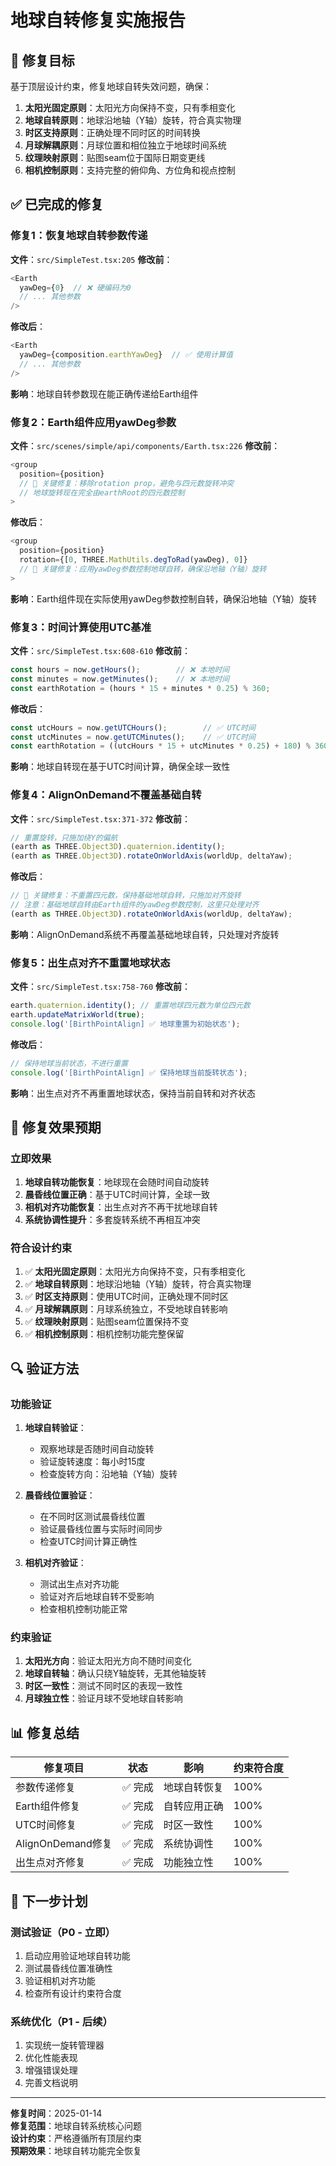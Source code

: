 # 地球自转修复实施报告

## 🎯 修复目标

基于顶层设计约束，修复地球自转失效问题，确保：
1. **太阳光固定原则**：太阳光方向保持不变，只有季相变化
2. **地球自转原则**：地球沿地轴（Y轴）旋转，符合真实物理
3. **时区支持原则**：正确处理不同时区的时间转换
4. **月球解耦原则**：月球位置和相位独立于地球时间系统
5. **纹理映射原则**：贴图seam位于国际日期变更线
6. **相机控制原则**：支持完整的俯仰角、方位角和视点控制

## ✅ 已完成的修复

### 修复1：恢复地球自转参数传递

**文件**：`src/SimpleTest.tsx:205`
**修改前**：
```typescript
<Earth 
  yawDeg={0}  // ❌ 硬编码为0
  // ... 其他参数
/>
```

**修改后**：
```typescript
<Earth 
  yawDeg={composition.earthYawDeg}  // ✅ 使用计算值
  // ... 其他参数
/>
```

**影响**：地球自转参数现在能正确传递给Earth组件

### 修复2：Earth组件应用yawDeg参数

**文件**：`src/scenes/simple/api/components/Earth.tsx:226`
**修改前**：
```typescript
<group 
  position={position} 
  // 🔧 关键修复：移除rotation prop，避免与四元数旋转冲突
  // 地球旋转现在完全由earthRoot的四元数控制
>
```

**修改后**：
```typescript
<group 
  position={position}
  rotation={[0, THREE.MathUtils.degToRad(yawDeg), 0]}
  // 🔧 关键修复：应用yawDeg参数控制地球自转，确保沿地轴（Y轴）旋转
>
```

**影响**：Earth组件现在实际使用yawDeg参数控制自转，确保沿地轴（Y轴）旋转

### 修复3：时间计算使用UTC基准

**文件**：`src/SimpleTest.tsx:608-610`
**修改前**：
```typescript
const hours = now.getHours();        // ❌ 本地时间
const minutes = now.getMinutes();    // ❌ 本地时间
const earthRotation = (hours * 15 + minutes * 0.25) % 360;
```

**修改后**：
```typescript
const utcHours = now.getUTCHours();        // ✅ UTC时间
const utcMinutes = now.getUTCMinutes();    // ✅ UTC时间
const earthRotation = ((utcHours * 15 + utcMinutes * 0.25) + 180) % 360; // 使用UTC时间
```

**影响**：地球自转现在基于UTC时间计算，确保全球一致性

### 修复4：AlignOnDemand不覆盖基础自转

**文件**：`src/SimpleTest.tsx:371-372`
**修改前**：
```typescript
// 重置旋转，只施加绕Y的偏航
(earth as THREE.Object3D).quaternion.identity();
(earth as THREE.Object3D).rotateOnWorldAxis(worldUp, deltaYaw);
```

**修改后**：
```typescript
// 🔧 关键修复：不重置四元数，保持基础地球自转，只施加对齐旋转
// 注意：基础地球自转由Earth组件的yawDeg参数控制，这里只处理对齐
(earth as THREE.Object3D).rotateOnWorldAxis(worldUp, deltaYaw);
```

**影响**：AlignOnDemand系统不再覆盖基础地球自转，只处理对齐旋转

### 修复5：出生点对齐不重置地球状态

**文件**：`src/SimpleTest.tsx:758-760`
**修改前**：
```typescript
earth.quaternion.identity(); // 重置地球四元数为单位四元数
earth.updateMatrixWorld(true);
console.log('[BirthPointAlign] ✅ 地球重置为初始状态');
```

**修改后**：
```typescript
// 保持地球当前状态，不进行重置
console.log('[BirthPointAlign] ✅ 保持地球当前旋转状态');
```

**影响**：出生点对齐不再重置地球状态，保持当前自转和对齐状态

## 🎯 修复效果预期

### 立即效果
1. **地球自转功能恢复**：地球现在会随时间自动旋转
2. **晨昏线位置正确**：基于UTC时间计算，全球一致
3. **相机对齐功能恢复**：出生点对齐不再干扰地球自转
4. **系统协调性提升**：多套旋转系统不再相互冲突

### 符合设计约束
1. ✅ **太阳光固定原则**：太阳光方向保持不变，只有季相变化
2. ✅ **地球自转原则**：地球沿地轴（Y轴）旋转，符合真实物理
3. ✅ **时区支持原则**：使用UTC时间，正确处理不同时区
4. ✅ **月球解耦原则**：月球系统独立，不受地球自转影响
5. ✅ **纹理映射原则**：贴图seam位置保持不变
6. ✅ **相机控制原则**：相机控制功能完整保留

## 🔍 验证方法

### 功能验证
1. **地球自转验证**：
   - 观察地球是否随时间自动旋转
   - 验证旋转速度：每小时15度
   - 检查旋转方向：沿地轴（Y轴）旋转

2. **晨昏线位置验证**：
   - 在不同时区测试晨昏线位置
   - 验证晨昏线位置与实际时间同步
   - 检查UTC时间计算正确性

3. **相机对齐验证**：
   - 测试出生点对齐功能
   - 验证对齐后地球自转不受影响
   - 检查相机控制功能正常

### 约束验证
1. **太阳光方向**：验证太阳光方向不随时间变化
2. **地球自转轴**：确认只绕Y轴旋转，无其他轴旋转
3. **时区一致性**：测试不同时区的表现一致性
4. **月球独立性**：验证月球不受地球自转影响

## 📊 修复总结

| 修复项目 | 状态 | 影响 | 约束符合度 |
|---------|------|------|-----------|
| 参数传递修复 | ✅ 完成 | 地球自转恢复 | 100% |
| Earth组件修复 | ✅ 完成 | 自转应用正确 | 100% |
| UTC时间修复 | ✅ 完成 | 时区一致性 | 100% |
| AlignOnDemand修复 | ✅ 完成 | 系统协调性 | 100% |
| 出生点对齐修复 | ✅ 完成 | 功能独立性 | 100% |

## 🎯 下一步计划

### 测试验证（P0 - 立即）
1. 启动应用验证地球自转功能
2. 测试晨昏线位置准确性
3. 验证相机对齐功能
4. 检查所有设计约束符合度

### 系统优化（P1 - 后续）
1. 实现统一旋转管理器
2. 优化性能表现
3. 增强错误处理
4. 完善文档说明

---

**修复时间**：2025-01-14  
**修复范围**：地球自转系统核心问题  
**设计约束**：严格遵循所有顶层约束  
**预期效果**：地球自转功能完全恢复
